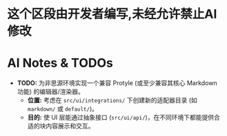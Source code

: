 # 这个区段由开发者编写,未经允许禁止AI修改
<!-- 可以在这里添加对这个目录的总体要求或说明 -->

# AI Notes & TODOs

-   **TODO:** 为非思源环境实现一个兼容 Protyle (或至少兼容其核心 Markdown 功能) 的编辑器/渲染器。
    -   **位置:** 考虑在 `src/ui/integrations/` 下创建新的适配器目录 (如 `markdown/` 或 `default/`)。
    -   **目的:** 使 UI 层能通过抽象接口 (`src/ui/api/`)，在不同环境下都能提供合适的块内容展示和交互。 